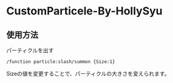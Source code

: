 # CustomParticele-By-HollySyu

## 使用方法
パーティクルを出す
```
/function particle:slash/summon {Size:1}
```

Sizeの値を変更することで、パーティクルの大きさを変えられます。
